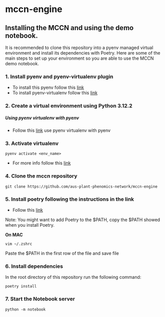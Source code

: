 # mccn-engine
## Installing the MCCN and using the demo notebook.

It is recommended to clone this repository into a pyenv managed virtual environment and install its dependencies with Poetry.
Here are some of the main steps to set up your environment so you are able to use the MCCN demo notebook.


### 1. Install pyenv and pyenv-virtualenv plugin

- To install this pyenv follow this [link](https://github.com/pyenv/pyenv?tab=readme-ov-file#getting-pyenv)
- To install pyenv-virtualenv follow this [link](https://github.com/pyenv/pyenv-virtualenv?tab=readme-ov-file#activate-virtualenv)

### 2. Create a virtual environment using Python 3.12.2
##### Using pyenv virtualenv with pyenv

- Follow this [link](https://github.com/pyenv/pyenv-virtualenv) use pyenv virtualenv with pyenv

### 3. Activate virtualenv
``
pyenv activate <env_name>
``

- For more info follow this [link](https://github.com/pyenv/pyenv-virtualenv?tab=readme-ov-file#activate-virtualenv)

### 4. Clone the mccn repository
``git clone https://github.com/aus-plant-phenomics-network/mccn-engine``

### 5. Install poetry following the instructions in the link

- Follow this [link](https://github.com/python-poetry/install.python-poetry.org)

Note: You might want to add Poetry to the $PATH, copy the $PATH showed when you install Poetry.

**On MAC**

``
vim ~/.zshrc
``

Paste the $PATH in the first row of the file and save file

### 6. Install dependencies

In the root directory of this repository run the following command:

``poetry install``

### 7. Start the Notebook server

``python -m notebook``
